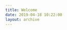 ```yaml
---
title: Welcome
date: 2019-04-18 10:22:00
layout: archive
---
```


<!-- ### We Are Married

When: 25<sup>th</sup> May 2019

Where: Anji County, Zhejiang Province

What you are expected to bring: Your wishes, your lovely smile -->
